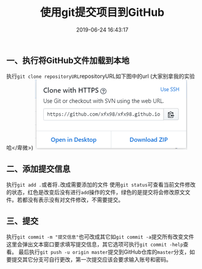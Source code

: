 ﻿---
title: '使用git提交项目到GitHub'
date: 2019-06-24 16:43:17
tags:
 - Git
categories:
 - Git
---
## 一、执行将GitHub文件加载到本地
执行`git clone repositoryURL`repositoryURL如下图中的url (大家别拿我的实验哈</卑微>)
![git仓库地址](https://raw.githubusercontent.com/xfx98/ms/master/img/repository-link.png)

## 二、添加提交信息
执行`git add .`或者将`.`改成需要添加的文件
使用`git status`可查看当前文件修改的状态，红色是改变后没有进行`add`操作的文件，绿色的是提交将会修改原文文件。若都没有表示没有对文件修改，不需要提交。
## 三、提交
执行`git commit -m "提交信息"`也可改成其它如`git commit -a`提交所有改变文件这里会弹出文本窗口要求填写提交信息，其它选项可执行`git commit -help`查看。
最后执行`git push -u origin master`提交到GitHub仓库的`master`分支，如要提交其它分支可自行更改，第一次提交应该会要求输入账号和密码。

